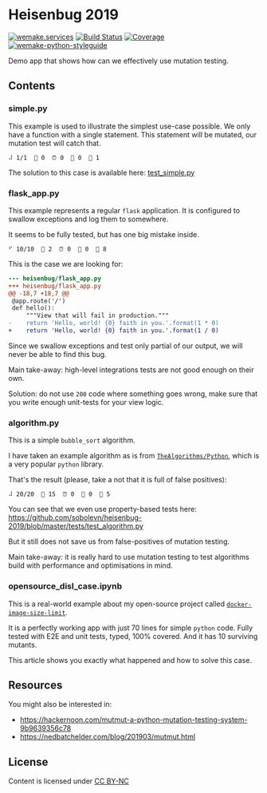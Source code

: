 # Heisenbug 2019

[![wemake.services](https://img.shields.io/badge/%20-wemake.services-green.svg?label=%20&logo=data%3Aimage%2Fpng%3Bbase64%2CiVBORw0KGgoAAAANSUhEUgAAABAAAAAQCAMAAAAoLQ9TAAAABGdBTUEAALGPC%2FxhBQAAAAFzUkdCAK7OHOkAAAAbUExURQAAAAAAAAAAAAAAAAAAAAAAAAAAAAAAAP%2F%2F%2F5TvxDIAAAAIdFJOUwAjRA8xXANAL%2Bv0SAAAADNJREFUGNNjYCAIOJjRBdBFWMkVQeGzcHAwksJnAPPZGOGAASzPzAEHEGVsLExQwE7YswCb7AFZSF3bbAAAAABJRU5ErkJggg%3D%3D)](https://wemake.services)
[![Build Status](https://travis-ci.org/sobolevn/heisenbug-2019.svg?branch=master)](https://travis-ci.org/sobolevn/heisenbug-2019)
[![Coverage](https://coveralls.io/repos/github/sobolevn/heisenbug-2019/badge.svg?branch=master)](https://coveralls.io/github/sobolevn/heisenbug-2019?branch=master)
[![wemake-python-styleguide](https://img.shields.io/badge/style-wemake-000000.svg)](https://github.com/sobolevn/heisenbug-2019)

Demo app that shows how can we effectively use mutation testing.

## Contents

### simple.py

This example is used to illustrate the simplest use-case possible.
We only have a function with a single statement.
This statement will be mutated, our mutation test will catch that.

```
⠼ 1/1  🎉 0  ⏰ 0  🤔 0  🙁 1
```

The solution to this case is available here: [test_simple.py](https://github.com/sobolevn/heisenbug-2019/blob/master/tests/test_simple.py)

### flask_app.py

This example represents a regular `flask` application.
It is configured to swallow exceptions and log them to somewhere.

It seems to be fully tested, but has one big mistake inside.

```
⠋ 10/10  🎉 2  ⏰ 0  🤔 0  🙁 8
```

This is the case we are looking for:

```diff
--- heisenbug/flask_app.py
+++ heisenbug/flask_app.py
@@ -18,7 +18,7 @@
 @app.route('/')
 def hello():
     """View that will fail in production."""
-    return 'Hello, world! {0} faith in you.'.format(1 * 0)
+    return 'Hello, world! {0} faith in you.'.format(1 / 0)
```

Since we swallow exceptions and test only partial of our output,
we will never be able to find this bug.

Main take-away: high-level integrations tests are not good enough on their own.

Solution: do not use `200` code where something goes wrong,
make sure that you write enough unit-tests for your view logic.

### algorithm.py

This is a simple `bubble_sort` algorithm.

I have taken an example algorithm as is from [`TheAlgorithms/Python`](https://github.com/TheAlgorithms/Python/blob/master/sorts/bubble_sort.py),
which is a very popular `python` library.

That's the result (please, take a not that it is full of false positives):

```
⠼ 20/20  🎉 15  ⏰ 0  🤔 0  🙁 5
```

You can see that we even use property-based tests here: https://github.com/sobolevn/heisenbug-2019/blob/master/tests/test_algorithm.py

But it still does not save us from false-positives of mutation testing.

Main take-away: it is really hard to use mutation testing
to test algorithms build with performance and optimisations in mind.

### opensource_disl_case.ipynb

This is a real-world example about
my open-source project called [`docker-image-size-limit`](https://github.com/wemake-services/docker-image-size-limit).

It is a perfectly working app with just 70 lines for simple `python` code.
Fully tested with E2E and unit tests, typed, 100% covered.
And it has 10 surviving mutants.

This article shows you exactly what happened and how to solve this case.


## Resources

You might also be interested in:

- https://hackernoon.com/mutmut-a-python-mutation-testing-system-9b9639356c78
- https://nedbatchelder.com/blog/201903/mutmut.html


## License

Content is licensed under [CC BY-NC](https://creativecommons.org/licenses/by-nc/4.0/)
